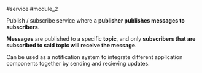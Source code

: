 #service #module_2

Publish / subscribe service where a **publisher publishes messages to subscribers**.

**Messages** are published to a specific **topic**, and only **subscribers that are subscribed to said topic will receive the message**.

Can be used as a notification system to integrate different application components together by sending and recieving updates.
